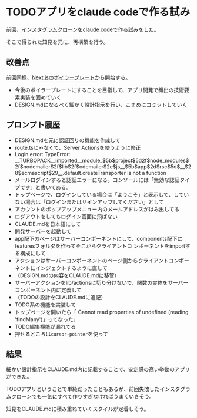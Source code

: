 # TODOアプリをclaude codeで作る試み

前回、[インスタグラムクローンをclaude codeで作る試み](https://github.com/coder-ka/instagram-clone-vibed)をした。

そこで得られた知見を元に、再構築を行う。

## 改善点

前回同様、[Next.jsのボイラープレート](https://vercel.com/templates/next.js/nextjs-boilerplate)から開始する。

- 今後のボイラープレートにすることを目指して、アプリ開発で頻出の技術要素実装を固めていく
- DESIGN.mdになるべく細かく設計指示を行い、こまめにコミットしていく

## プロンプト履歴

- DESIGN.mdを元に認証回りの機能を作成して
- route.tsじゃなくて、Server Actionsを使うように修正
- Login error: TypeError: \_\_TURBOPACK\_\_imported\_\_module_\$5b\$project\$5d2f\$node_modules\$2f\$nodemailer\$2f\$lib\$2f\$odemailer\$2e\$js\_\_\$5b\$app\$2d\$rsc\$5d\$\_\_\$28\$ecmascript\$29\_\_.default.createTransporter is not a function
- メールログインすると認証エラーになる。コンソールには「無効な認証タイプです」と書いてある。
- トップページで、ログインしている場合は「ようこそ」と表示して、していない場合は「ログインまたはサインアップしてください」として
- アカウントのポップアップメニュー内のメールアドレスがはみ出してる
- ログアウトをしてもログイン画面に飛ばない
- CLAUDE.mdを日本語にして 
- 開発サーバーを起動して
- app配下のページはサーバーコンポーネントにして、components配下にfeaturesフォルダを作ってそこからクライアントコ ンポーネントをimportする構成にして
- アクションはサーバーコンポーネントのページ側からクライアントコンポーネントにインジェクトするように直して
- （DESIGN.mdの内容をCLAUDE.mdに移管）
- サーバーアクションをlib/actionsに切り分けないで、関数の実体をサーバーコンポーネント内に定義して
- （TODOの設計をCLAUDE.mdに追記）
- TODO系の機能を実装して
- トップページを開いたら「 Cannot read properties of undefined (reading 'findMany')」ってなった」
- TODO編集機能が漏れてる
- 押せるところは`cursor-pointer`を使って

## 結果

細かい設計指示をCLAUDE.md内に記載することで、安定感の高い挙動のアプリができた。

TODOアプリということで単純だったこともあるが、前回失敗したインスタグラムクローンでも一気にすべて作りすぎなければうまくいきそう。

知見をCLAUDE.mdに積み重ねていくスタイルが定着しそう。
